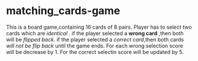 # matching_cards-game

This is a board game,containing 16 cards of 8 pairs.
Player has to select two cards which are *identical* .
if the player selected a **wrong card** ,then both will be *flipped back*.
if the player selected a *correct card*,then both cards *will not be flip back* until the game ends.
For each wrong selection score will be decrease by 1.
For the correct selectin score will be updated by 5.
